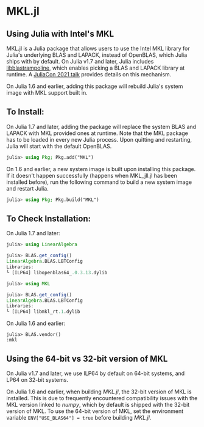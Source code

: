 # MKL.jl
## Using Julia with Intel's MKL

MKL.jl is a Julia package that allows users to use the Intel MKL library for Julia's underlying BLAS and LAPACK, instead of OpenBLAS, which Julia ships with by default. On Julia v1.7 and later, Julia includes [libblastrampoline](https://github.com/staticfloat/libblastrampoline), which enables picking a BLAS and LAPACK library at runtime. A [JuliaCon 2021 talk](https://www.youtube.com/watch?v=t6hptekOR7s) provides details on this mechanism. 

On Julia 1.6 and earlier, adding this package will rebuild Julia's system image with MKL support built in.

## To Install:

On Julia 1.7 and later, adding the package will replace the system BLAS and LAPACK with MKL provided ones at runtime. Note that the MKL package has to be loaded in every new Julia process. Upon quitting and restarting, Julia will start with the default OpenBLAS.
```julia
julia> using Pkg; Pkg.add("MKL")
```

On 1.6 and earlier, a new system image is built upon installing this package. If it doesn't happen successfully (happens when MKL_jll.jl has been installed before), run the following command to build a new system image and restart Julia.
```julia
julia> using Pkg; Pkg.build("MKL")
```

## To Check Installation:

On Julia 1.7 and later:
```julia
julia> using LinearAlgebra

julia> BLAS.get_config()
LinearAlgebra.BLAS.LBTConfig
Libraries: 
└ [ILP64] libopenblas64_.0.3.13.dylib

julia> using MKL

julia> BLAS.get_config()
LinearAlgebra.BLAS.LBTConfig
Libraries: 
└ [ILP64] libmkl_rt.1.dylib
```

On Julia 1.6 and earlier:
```
julia> BLAS.vendor()
:mkl
```


## Using the 64-bit vs 32-bit version of MKL

On Julia v1.7 and later, we use ILP64 by default on 64-bit systems, and LP64 on 32-bit systems.

On Julia 1.6 and earlier, when building *MKL.jl*, the 32-bit version of MKL is installed. This is due to frequently encountered compatibility issues with the MKL version linked to *numpy*, which by default is shipped with the 32-bit version of MKL. To use the 64-bit version of MKL, set the environment variable `ENV["USE_BLAS64"] = true` before building *MKL.jl*. 

